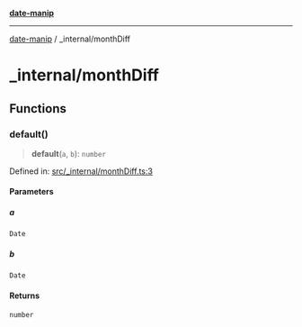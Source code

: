 [**date-manip**](../index.md)

***

[date-manip](../modules.md) / \_internal/monthDiff

# \_internal/monthDiff

## Functions

### default()

> **default**(`a`, `b`): `number`

Defined in: [src/\_internal/monthDiff.ts:3](https://github.com/fengxinming/date-manip/blob/672f1dce8f57973c145b734bdf778535cf1bb983/src/_internal/monthDiff.ts#L3)

#### Parameters

##### a

`Date`

##### b

`Date`

#### Returns

`number`
